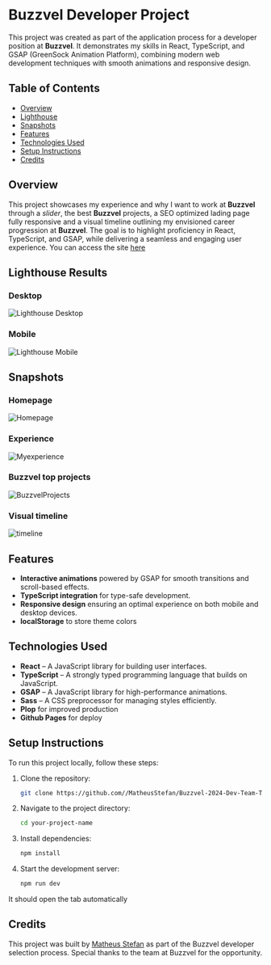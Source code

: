 # Buzzvel Developer Project

This project was created as part of the application process for a developer position at **Buzzvel**. It demonstrates my skills in React, TypeScript, and GSAP (GreenSock Animation Platform), combining modern web development techniques with smooth animations and responsive design.
## Table of Contents
- [Overview](#overview)
- [Lighthouse](#lighthouse)
- [Snapshots](#snapshots)
- [Features](#features)
- [Technologies Used](#technologies-used)
- [Setup Instructions](#setup-instructions)
- [Credits](#credits)

## Overview

This project showcases my experience and why I want to work at **Buzzvel** through a *slider*, the best **Buzzvel** projects, a SEO optimized lading page fully responsive and a visual timeline outlining my envisioned career progression at **Buzzvel**. The goal is to highlight proficiency in React, TypeScript, and GSAP, while delivering a seamless and engaging user experience. You can access the site <a target="_blank" href="https://matheusstefan.github.io/Buzzvel-2024-Dev-Team-Test/" rel="noopener noreferrer">here</a>

## Lighthouse Results
### Desktop
  ![Lighthouse Desktop](https://github.com/user-attachments/assets/e2139c42-c24c-44be-8b4e-95474b24251a)

### Mobile
  ![Lighthouse Mobile](https://github.com/user-attachments/assets/aaa45dd1-97e3-4bcd-9cc5-0d52f9d1485d)

## Snapshots
### Homepage
  ![Homepage](https://github.com/user-attachments/assets/e23ccc42-dbe7-4da4-9898-9cc0968b7b44)
### Experience
  ![Myexperience](https://github.com/user-attachments/assets/3ad99892-314b-4163-80db-18a8201562bd)
### Buzzvel top projects
  ![BuzzvelProjects](https://github.com/user-attachments/assets/f0240ce8-9d5c-4c49-8f3a-bbbd9ef61ec0)
### Visual timeline
  ![timeline](https://github.com/user-attachments/assets/a62be78f-a8d5-436a-b33b-c305296d4b0d)

## Features
- **Interactive animations** powered by GSAP for smooth transitions and scroll-based effects.
- **TypeScript integration** for type-safe development.
- **Responsive design** ensuring an optimal experience on both mobile and desktop devices.
- **localStorage** to store theme colors

## Technologies Used

- **React** – A JavaScript library for building user interfaces.
- **TypeScript** – A strongly typed programming language that builds on JavaScript.
- **GSAP** – A JavaScript library for high-performance animations.
- **Sass** – A CSS preprocessor for managing styles efficiently.
- **Plop** for improved production
- **Github Pages** for deploy

## Setup Instructions

To run this project locally, follow these steps:

1. Clone the repository:
    ```bash
    git clone https://github.com//MatheusStefan/Buzzvel-2024-Dev-Team-Test.git
    ```

2. Navigate to the project directory:
    ```bash
    cd your-project-name
    ```

3. Install dependencies:
    ```bash
    npm install
    ```

4. Start the development server:
    ```bash
    npm run dev
    ```
It should open the tab automatically

## Credits

This project was built by [Matheus Stefan](https://github.com/MatheusStefan/) as part of the Buzzvel developer selection process. Special thanks to the team at Buzzvel for the opportunity.
